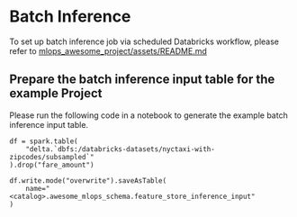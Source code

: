 # Batch Inference
To set up batch inference job via scheduled Databricks workflow, please refer to [mlops_awesome_project/assets/README.md](../../assets/README.md)

## Prepare the batch inference input table for the example Project
Please run the following code in a notebook to generate the example batch inference input table.

```
df = spark.table(
    "delta.`dbfs:/databricks-datasets/nyctaxi-with-zipcodes/subsampled`"
).drop("fare_amount")

df.write.mode("overwrite").saveAsTable(
    name="<catalog>.awesome_mlops_schema.feature_store_inference_input"
)
```
